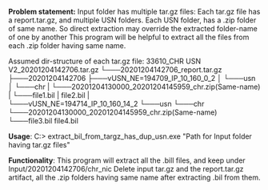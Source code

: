 
**Problem statement:**
Input folder has multiple tar.gz files:
     Each tar.gz file has a report.tar.gz, and multiple USN folders.
     Each USN folder, has a .zip folder of same name.
     So direct extraction may override the extracted folder-name of one by another 
     This program will be helpful to extract all the files from each .zip folder having same name.
     
     
     
Assumed dir-structure of each tar.gz file:
33610_CHR USN V2_20201204142706.tar.gz
└───20201204142706_report.tar.gz
├───20201204142706
	├───vUSN_NE=194709_IP_10_160_0_2
	│   └───usn
	│       └───chr
	|             └───20201204130000_20201204145959_chr.zip(Same-name)
	|					└───file1.bil
	|						file2.bil
	|						
	└───vUSN_NE=194714_IP_10_160_14_2
		└───usn
			└───chr
				└───20201204130000_20201204145959_chr.zip(Same-name)
					└───file3.bil
						file4.bil 
						
**Usage**: 
C:> extract_bil_from_targz_has_dup_usn.exe "Path for Input folder having tar.gz files"

**Functionality**:
This program will extract all the .bill files, and keep under Input/20201204142706/chr_nic
Delete input tar.gz and the report.tar.gz artifact, all the .zip folders having same name after extracting .bil from them.

